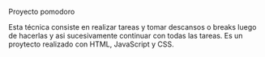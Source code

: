 Proyecto pomodoro

Esta técnica consiste en realizar tareas y tomar descansos o breaks luego de hacerlas y asi sucesivamente continuar con todas las tareas.
Es un proytecto realizado con HTML, JavaScript y CSS.
